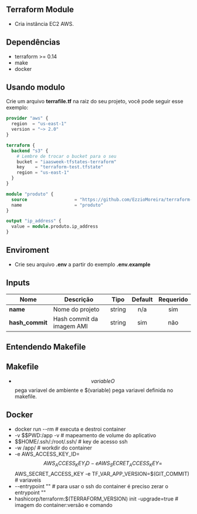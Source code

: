 ## Terraform Module
- Cria instância EC2 AWS.

## Dependências
- terraform >= 0.14
- make
- docker

## Usando modulo
Crie um arquivo **terrafile.tf** na raiz do seu projeto, você pode seguir esse exemplo:
```terraform
provider "aws" {
  region  = "us-east-1"
  version = "~> 2.0"
}

terraform {
  backend "s3" {
    # Lembre de trocar o bucket para o seu
    bucket = "iaasweek-tfstates-terraform"
    key    = "terraform-test.tfstate"
    region = "us-east-1"
  }
}

module "produto" {
  source                  = "https://github.com/EzzioMoreira/terraform-module?ref=v0.1"
  name                    = "produto"
}

output "ip_address" {
  value = module.produto.ip_address
}
```
## Enviroment
- Crie seu arquivo **.env** a partir do exemplo **.env.example**

## Inputs

| **Nome** | **Descrição** | **Tipo** | **Default** | **Requerido** |
|------|-------------|:----:|:-----:|:-----:|
| **name** |  Nome do projeto | string | n/a | sim |
| **hash\_commit** | Hash commit da imagem AMI | string | sim | não |

## Entendendo Makefile
## Makefile
- $$variable O $$ pega variavel de ambiente e $(variable) pega variavel definida no makefile.

## Docker
- docker run --rm # executa e destroi container
- -v $$PWD:/app -v # mapeamento de volume do aplicativo
- $$HOME/.ssh/:/root/.ssh/ # key de acesso ssh 
- -w /app/ # workdir do container
- -e AWS_ACCESS_KEY_ID=$$AWS_ACCESS_KEY_ID -e AWS_SECRET_ACCESS_KEY=$$AWS_SECRET_ACCESS_KEY -e TF_VAR_APP_VERSION=$(GIT_COMMIT) # variaveis
- --entrypoint "" # para usar o ssh do container é preciso zerar o entrypoint "" 
- hashicorp/terraform:$(TERRAFORM_VERSION) init -upgrade=true # imagem do container:versão e comando